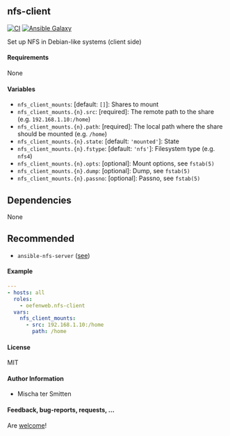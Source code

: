 ## nfs-client

[![CI](https://github.com/Oefenweb/ansible-nfs-client/workflows/CI/badge.svg)](https://github.com/Oefenweb/ansible-nfs-client/actions?query=workflow%3ACI)
[![Ansible Galaxy](http://img.shields.io/badge/ansible--galaxy-nfs--client-blue.svg)](https://galaxy.ansible.com/Oefenweb/nfs_client/)

Set up NFS in Debian-like systems (client side)

#### Requirements

None

#### Variables

* `nfs_client_mounts`: [default: `[]`]: Shares to mount
* `nfs_client_mounts.{n}.src`: [required]: The remote path to the share (e.g. `192.168.1.10:/home`)
* `nfs_client_mounts.{n}.path`: [required]: The local path where the share should be mounted (e.g. `/home`)
* `nfs_client_mounts.{n}.state`: [default: `'mounted'`]: State
* `nfs_client_mounts.{n}.fstype`: [default: `'nfs'`]: Filesystem type (e.g. `nfs4`)
* `nfs_client_mounts.{n}.opts`: [optional]: Mount options, see `fstab(5)`
* `nfs_client_mounts.{n}.dump`: [optional]: Dump, see `fstab(5)`
* `nfs_client_mounts.{n}.passno`: [optional]: Passno, see `fstab(5)`

## Dependencies

None

## Recommended

* `ansible-nfs-server` ([see](https://github.com/Oefenweb/ansible-nfs-server))

#### Example

```yaml
---
- hosts: all
  roles:
    - oefenweb.nfs-client
  vars:
    nfs_client_mounts:
      - src: 192.168.1.10:/home
        path: /home
 ```

#### License

MIT

#### Author Information

* Mischa ter Smitten

#### Feedback, bug-reports, requests, ...

Are [welcome](https://github.com/Oefenweb/ansible-nfs-client/issues)!
